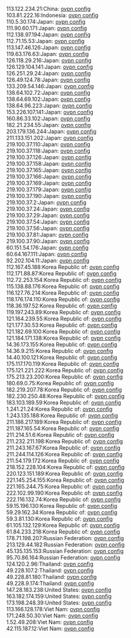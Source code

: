113.122.234.21:China: [ovpn config](vpn/113_122_234_21.ovpn)  
103.81.222.16:Indonesia: [ovpn config](vpn/103_81_222_16.ovpn)  
110.5.30.174:Japan: [ovpn config](vpn/110_5_30_174.ovpn)  
111.90.60.171:Japan: [ovpn config](vpn/111_90_60_171.ovpn)  
112.138.97.194:Japan: [ovpn config](vpn/112_138_97_194.ovpn)  
112.71.15.53:Japan: [ovpn config](vpn/112_71_15_53.ovpn)  
113.147.46.126:Japan: [ovpn config](vpn/113_147_46_126.ovpn)  
119.63.176.63:Japan: [ovpn config](vpn/119_63_176_63.ovpn)  
126.118.29.216:Japan: [ovpn config](vpn/126_118_29_216.ovpn)  
126.129.104.141:Japan: [ovpn config](vpn/126_129_104_141.ovpn)  
126.251.29.24:Japan: [ovpn config](vpn/126_251_29_24.ovpn)  
126.49.124.78:Japan: [ovpn config](vpn/126_49_124_78.ovpn)  
133.209.54.146:Japan: [ovpn config](vpn/133_209_54_146.ovpn)  
138.64.102.72:Japan: [ovpn config](vpn/138_64_102_72.ovpn)  
138.64.69.102:Japan: [ovpn config](vpn/138_64_69_102.ovpn)  
138.64.96.223:Japan: [ovpn config](vpn/138_64_96_223.ovpn)  
153.226.107.141:Japan: [ovpn config](vpn/153_226_107_141.ovpn)  
160.86.33.102:Japan: [ovpn config](vpn/160_86_33_102.ovpn)  
182.21.234.55:Japan: [ovpn config](vpn/182_21_234_55.ovpn)  
203.179.136.244:Japan: [ovpn config](vpn/203_179_136_244.ovpn)  
211.133.151.202:Japan: [ovpn config](vpn/211_133_151_202.ovpn)  
219.100.37.110:Japan: [ovpn config](vpn/219_100_37_110.ovpn)  
219.100.37.118:Japan: [ovpn config](vpn/219_100_37_118.ovpn)  
219.100.37.126:Japan: [ovpn config](vpn/219_100_37_126.ovpn)  
219.100.37.158:Japan: [ovpn config](vpn/219_100_37_158.ovpn)  
219.100.37.165:Japan: [ovpn config](vpn/219_100_37_165.ovpn)  
219.100.37.166:Japan: [ovpn config](vpn/219_100_37_166.ovpn)  
219.100.37.169:Japan: [ovpn config](vpn/219_100_37_169.ovpn)  
219.100.37.179:Japan: [ovpn config](vpn/219_100_37_179.ovpn)  
219.100.37.190:Japan: [ovpn config](vpn/219_100_37_190.ovpn)  
219.100.37.2:Japan: [ovpn config](vpn/219_100_37_2.ovpn)  
219.100.37.24:Japan: [ovpn config](vpn/219_100_37_24.ovpn)  
219.100.37.29:Japan: [ovpn config](vpn/219_100_37_29.ovpn)  
219.100.37.54:Japan: [ovpn config](vpn/219_100_37_54.ovpn)  
219.100.37.56:Japan: [ovpn config](vpn/219_100_37_56.ovpn)  
219.100.37.81:Japan: [ovpn config](vpn/219_100_37_81.ovpn)  
219.100.37.90:Japan: [ovpn config](vpn/219_100_37_90.ovpn)  
60.151.54.176:Japan: [ovpn config](vpn/60_151_54_176.ovpn)  
60.64.167.111:Japan: [ovpn config](vpn/60_64_167_111.ovpn)  
92.202.104.11:Japan: [ovpn config](vpn/92_202_104_11.ovpn)  
112.167.45.188:Korea Republic of: [ovpn config](vpn/112_167_45_188.ovpn)  
112.171.88.87:Korea Republic of: [ovpn config](vpn/112_171_88_87.ovpn)  
112.72.253.154:Korea Republic of: [ovpn config](vpn/112_72_253_154.ovpn)  
115.138.88.176:Korea Republic of: [ovpn config](vpn/115_138_88_176.ovpn)  
116.127.76.214:Korea Republic of: [ovpn config](vpn/116_127_76_214.ovpn)  
118.176.174.110:Korea Republic of: [ovpn config](vpn/118_176_174_110.ovpn)  
118.36.197.52:Korea Republic of: [ovpn config](vpn/118_36_197_52.ovpn)  
119.197.243.89:Korea Republic of: [ovpn config](vpn/119_197_243_89.ovpn)  
121.164.239.55:Korea Republic of: [ovpn config](vpn/121_164_239_55.ovpn)  
121.177.30.53:Korea Republic of: [ovpn config](vpn/121_177_30_53.ovpn)  
121.182.69.100:Korea Republic of: [ovpn config](vpn/121_182_69_100.ovpn)  
121.184.171.138:Korea Republic of: [ovpn config](vpn/121_184_171_138.ovpn)  
14.36.173.155:Korea Republic of: [ovpn config](vpn/14_36_173_155.ovpn)  
14.36.9.215:Korea Republic of: [ovpn config](vpn/14_36_9_215.ovpn)  
14.40.100.121:Korea Republic of: [ovpn config](vpn/14_40_100_121.ovpn)  
175.117.170.119:Korea Republic of: [ovpn config](vpn/175_117_170_119.ovpn)  
175.121.221.222:Korea Republic of: [ovpn config](vpn/175_121_221_222.ovpn)  
175.213.23.200:Korea Republic of: [ovpn config](vpn/175_213_23_200.ovpn)  
180.69.0.75:Korea Republic of: [ovpn config](vpn/180_69_0_75.ovpn)  
182.219.207.78:Korea Republic of: [ovpn config](vpn/182_219_207_78.ovpn)  
182.230.250.48:Korea Republic of: [ovpn config](vpn/182_230_250_48.ovpn)  
183.103.189.59:Korea Republic of: [ovpn config](vpn/183_103_189_59.ovpn)  
1.241.21.24:Korea Republic of: [ovpn config](vpn/1_241_21_24.ovpn)  
1.243.135.188:Korea Republic of: [ovpn config](vpn/1_243_135_188.ovpn)  
211.186.217.189:Korea Republic of: [ovpn config](vpn/211_186_217_189.ovpn)  
211.187.165.54:Korea Republic of: [ovpn config](vpn/211_187_165_54.ovpn)  
211.214.51.6:Korea Republic of: [ovpn config](vpn/211_214_51_6.ovpn)  
211.232.211.198:Korea Republic of: [ovpn config](vpn/211_232_211_198.ovpn)  
211.243.167.67:Korea Republic of: [ovpn config](vpn/211_243_167_67.ovpn)  
211.244.114.126:Korea Republic of: [ovpn config](vpn/211_244_114_126.ovpn)  
211.54.179.172:Korea Republic of: [ovpn config](vpn/211_54_179_172.ovpn)  
218.152.228.104:Korea Republic of: [ovpn config](vpn/218_152_228_104.ovpn)  
220.123.151.189:Korea Republic of: [ovpn config](vpn/220_123_151_189.ovpn)  
221.145.254.155:Korea Republic of: [ovpn config](vpn/221_145_254_155.ovpn)  
221.165.244.75:Korea Republic of: [ovpn config](vpn/221_165_244_75.ovpn)  
222.102.99.190:Korea Republic of: [ovpn config](vpn/222_102_99_190.ovpn)  
222.116.132.74:Korea Republic of: [ovpn config](vpn/222_116_132_74.ovpn)  
59.15.196.130:Korea Republic of: [ovpn config](vpn/59_15_196_130.ovpn)  
59.29.162.34:Korea Republic of: [ovpn config](vpn/59_29_162_34.ovpn)  
59.3.81.130:Korea Republic of: [ovpn config](vpn/59_3_81_130.ovpn)  
61.105.132.129:Korea Republic of: [ovpn config](vpn/61_105_132_129.ovpn)  
61.84.233.218:Korea Republic of: [ovpn config](vpn/61_84_233_218.ovpn)  
178.71.198.207:Russian Federation: [ovpn config](vpn/178_71_198_207.ovpn)  
213.129.44.182:Russian Federation: [ovpn config](vpn/213_129_44_182.ovpn)  
45.135.135.153:Russian Federation: [ovpn config](vpn/45_135_135_153.ovpn)  
95.70.86.164:Russian Federation: [ovpn config](vpn/95_70_86_164.ovpn)  
124.120.2.96:Thailand: [ovpn config](vpn/124_120_2_96.ovpn)  
49.228.107.2:Thailand: [ovpn config](vpn/49_228_107_2.ovpn)  
49.228.81.180:Thailand: [ovpn config](vpn/49_228_81_180.ovpn)  
49.228.9.174:Thailand: [ovpn config](vpn/49_228_9_174.ovpn)  
147.28.183.238:United States: [ovpn config](vpn/147_28_183_238.ovpn)  
163.182.174.159:United States: [ovpn config](vpn/163_182_174_159.ovpn)  
173.198.248.39:United States: [ovpn config](vpn/173_198_248_39.ovpn)  
113.166.128.178:Viet Nam: [ovpn config](vpn/113_166_128_178.ovpn)  
171.248.50.30:Viet Nam: [ovpn config](vpn/171_248_50_30.ovpn)  
1.52.49.208:Viet Nam: [ovpn config](vpn/1_52_49_208.ovpn)  
42.115.187.12:Viet Nam: [ovpn config](vpn/42_115_187_12.ovpn)  
